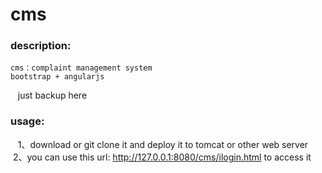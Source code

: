 # cms
### description:
    cms：complaint management system
    bootstrap + angularjs
    just backup here
### usage:
    1、download or git clone it and deploy it to tomcat or other web server
    2、you can use this url: http://127.0.0.1:8080/cms/ilogin.html to access it
